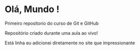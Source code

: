 # Olá, Mundo !
 Primeiro repositorio do curso de Git e GitHub

 Repositório criado durante uma aula ao vivo!

 Está linha eu adicionei diretamente no site que impressionante 
